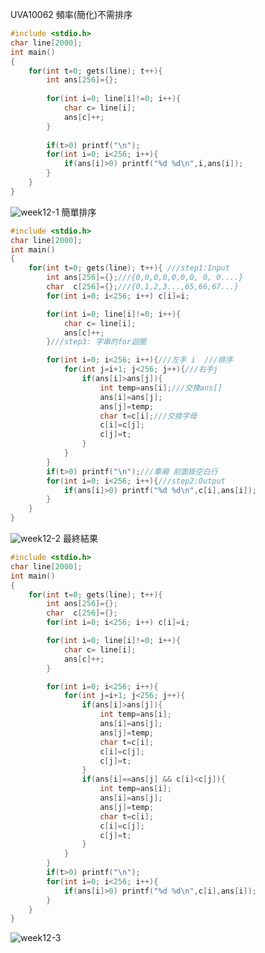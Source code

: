 UVA10062 頻率(簡化)不需排序
```C
#include <stdio.h>
char line[2000];
int main()
{
	for(int t=0; gets(line); t++){
		int ans[256]={};
		
		for(int i=0; line[i]!=0; i++){
			char c= line[i];
			ans[c]++;
		}
		
		if(t>0) printf("\n");
		for(int i=0; i<256; i++){
			if(ans[i]>0) printf("%d %d\n",i,ans[i]);
		}
	}
}
```
![week12-1](https://user-images.githubusercontent.com/79676872/118208633-b4212880-b499-11eb-8a94-7b9cdaaebc63.png)
簡單排序
```C
#include <stdio.h>
char line[2000];
int main()
{
	for(int t=0; gets(line); t++){ ///step1:Input
		int ans[256]={};///{0,0,0,0,0,0,0, 0, 0....}
		char  c[256]={};///{0,1,2,3...,65,66,67...}
		for(int i=0; i<256; i++) c[i]=i;

		for(int i=0; line[i]!=0; i++){
			char c= line[i];
			ans[c]++;
		}///step3: 字串的for迴圈

		for(int i=0; i<256; i++){///左手 i  ///排序
			for(int j=i+1; j<256; j++){///右手j
				if(ans[i]>ans[j]){
					int temp=ans[i];///交換ans[]
					ans[i]=ans[j];
					ans[j]=temp;
					char t=c[i];///交換字母
					c[i]=c[j];
					c[j]=t;
				}
			}
		}
		if(t>0) printf("\n");///車廂 前面掛空白行
		for(int i=0; i<256; i++){///step2:Output
			if(ans[i]>0) printf("%d %d\n",c[i],ans[i]);
		}
	}
}
```
![week12-2](https://user-images.githubusercontent.com/79676872/118211518-d4071b00-b49e-11eb-96b5-e46086e56f87.png)
最終結果
```C
#include <stdio.h>
char line[2000];
int main()
{
	for(int t=0; gets(line); t++){
		int ans[256]={};
		char  c[256]={};
		for(int i=0; i<256; i++) c[i]=i;

		for(int i=0; line[i]!=0; i++){
			char c= line[i];
			ans[c]++;
		}

		for(int i=0; i<256; i++){
			for(int j=i+1; j<256; j++){
				if(ans[i]>ans[j]){
					int temp=ans[i];
					ans[i]=ans[j];
					ans[j]=temp;
					char t=c[i];
					c[i]=c[j];
					c[j]=t;
				}
				if(ans[i]==ans[j] && c[i]<c[j]){
					int temp=ans[i];
					ans[i]=ans[j];
					ans[j]=temp;
					char t=c[i];
					c[i]=c[j];
					c[j]=t;
				}
			}
		}
		if(t>0) printf("\n");
		for(int i=0; i<256; i++){
			if(ans[i]>0) printf("%d %d\n",c[i],ans[i]);
		}
	}
}
```
![week12-3](https://user-images.githubusercontent.com/79676872/118211684-13356c00-b49f-11eb-8ac4-ef2efa1dea03.png)

